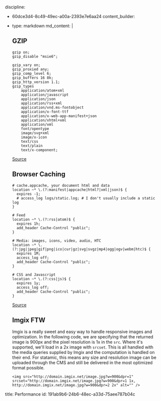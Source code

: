 discipline:
  - 60dce3d4-8c49-49ec-a00a-2393e7e6aa24
content_builder:
  - 
    type: markdown
    md_content: |
      ## GZIP
      
      ```
      gzip on;
      gzip_disable "msie6";
      
      gzip_vary on;
      gzip_proxied any;
      gzip_comp_level 6;
      gzip_buffers 16 8k;
      gzip_http_version 1.1;
      gzip_types
          application/atom+xml
          application/javascript
          application/json
          application/rss+xml
          application/vnd.ms-fontobject
          application/x-font-ttf
          application/x-web-app-manifest+json
          application/xhtml+xml
          application/xml
          font/opentype
          image/svg+xml
          image/x-icon
          text/css
          text/plain
          text/x-component;
      ```
      
      [Source](https://mattstauffer.co/blog/enabling-gzip-on-nginx-servers-including-laravel-forge)
      
      ## Browser Caching
      ```
      # cache.appcache, your document html and data
      location ~* \.(?:manifest|appcache|html?|xml|json)$ {
      	expires -1;
      	# access_log logs/static.log; # I don't usually include a static log
      }
      
      # Feed
      location ~* \.(?:rss|atom)$ {
      	expires 1h;
      	add_header Cache-Control "public";
      }
      
      # Media: images, icons, video, audio, HTC
      location ~* \.(?:jpg|jpeg|gif|png|ico|cur|gz|svg|svgz|mp4|ogg|ogv|webm|htc)$ {
      	expires 1M;
      	access_log off;
      	add_header Cache-Control "public";
      }
      
      # CSS and Javascript
      location ~* \.(?:css|js)$ {
      	expires 1y;
      	access_log off;
      	add_header Cache-Control "public";
      }
      ```
      
      [Source](https://serversforhackers.com/nginx-caching)
      
      
      ## Imgix FTW
      
      Imgix is a really sweet and easy way to handle responsive images and optimization. In the following code, we are specifying that the returned image is 900px and the pixel resolution is 1x in the `src`. Where it's supported, we'll load in a 2x image with `srcset`. This is all handled with the media queries supplied by Imgix and the computation is handled on their end. For statamic, this means any size and resolution image can be uploaded through the CMS and still be delivered in the most optimized format possible.
      
      ```
      <img src="http://domain.imgix.net/image.jpg?w=900&dpr=1" srcset="http://domain.imgix.net/image.jpg?w=900&dpr=1 1x, http://domain.imgix.net/image.jpg?w=900&dpr=2 2x" alt="" />
      ```
title: Performance
id: 191ab9b6-24b6-48ec-a33d-75aee787b04c

